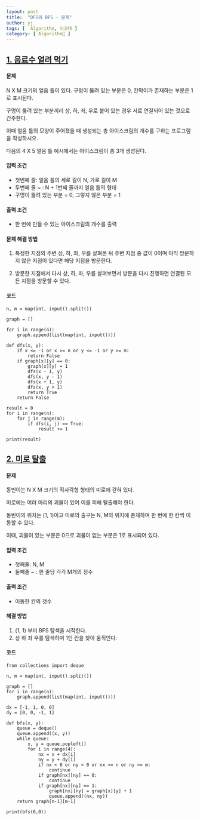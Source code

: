 ```yaml
---
layout: post
title:  "DFS와 BFS - 문제"
author: yj
tags: [  Algorithm, 이코테 ]
category: [ Algorithm🧩 ]
---
```


## <a href="#">1. 음료수 얼려 먹기</a>

#### 문제

N X M 크기의 얼음 틀이 있다. 구멍이 뚫려 있는 부분은 0, 칸막이가 존재하는 부분은 1로 표시된다.

구멍이 뚫려 있는 부분끼리 상, 하, 좌, 우로 붙어 있는 경우 서로 연결되어 있는 것으로 간주한다.

이때 얼음 틀의 모양이 주어졌을 때 생성되는 총 아이스크림의 개수를 구하는 프로그램을 작성하시오.

다음의 4 X 5 얼음 틀 예시에서는 아이스크림이 총 3개 생성된다.

#### 입력 조건
- 첫번째 줄: 얼음 틀의 세로 길이 N, 가로 길이 M
- 두번째 줄 ~ : N + 1번째 줄까지 얼음 틀의 형태
- 구멍이 뚫려 있는 부분 = 0, 그렇지 않은 부분 = 1

#### 출력 조건
- 한 번에 만들 수 있는 아이스크림의 개수를 출력

#### 문제 해결 방법

1. 특정한 지점의 주변 상, 하, 좌, 우를 살펴본 뒤 주변 지점 중 값이 0이며 아직 방문하지 않은 지점이 있다면 해당 지점을 방문한다.

2. 방문한 지점에서 다시 상, 하, 좌, 우를 살펴보면서 방문을 다시 진행하면 연결된 모든 지점을 방문할 수 있다.

#### 코드

```
n, m = map(int, input().split())

graph = []

for i in range(n):
    graph.append(list(map(int, input())))

def dfs(x, y):
    if x <= -1 or x >= n or y <= -1 or y >= m:
        return False
    if graph[x][y] == 0:
        graph[x][y] = 1
        dfs(x - 1, y)
        dfs(x, y - 1)
        dfs(x + 1, y)
        dfs(x, y + 1)
        return True
    return False

result = 0
for i in range(n):
    for j in range(m):
        if dfs(i, j) == True:
            result += 1

print(result)
```

## <a href="#">2. 미로 탈출</a>

#### 문제

동빈이는 N X M 크기의 직사각형 형태의 미로에 갇혀 있다.

미로에는 여러 마리의 괴물이 있어 이를 피해 탈출해야 한다.

동빈이의 위치는 (1, 1)이고 미로의 출구는 N, M의 위치에 존재하며 한 번에 한 칸씩 이동할 수 있다.

이때, 괴물이 있는 부분은 0으로 괴물이 없는 부분은 1로 표시되어 있다.

#### 입력 조건

- 첫째줄: N, M
- 둘째줄 ~ : 한 줄당 각각 M개의 정수

#### 출력 조건

- 이동한 칸의 갯수

#### 해결 방법

1. (1, 1) 부터 BFS 탐색을 시작한다.
2. 상 하 좌 우를 탐색하며 1인 칸을 찾아 움직인다.


#### 코드
```
from collections import deque

n, m = map(int, input().split())

graph = []
for i in range(n):
    graph.append(list(map(int, input())))

dx = [-1, 1, 0, 0]
dy = [0, 0, -1, 1]

def bfs(x, y):
    queue = deque()
    queue.append((x, y))
    while queue:
        x, y = queue.popleft()
        for i in range(4):
            nx = x + dx[i]
            ny = y + dy[i]
            if nx < 0 or ny < 0 or nx >= n or ny >= m:
                continue
            if graph[nx][ny] == 0:
                continue
            if graph[nx][ny] == 1:
                graph[nx][ny] = graph[x][y] + 1
                queue.append((nx, ny))
    return graph[n-1][m-1]

print(bfs(0,0))
```